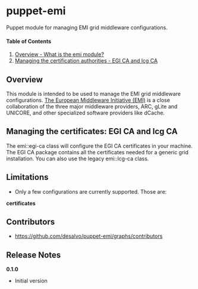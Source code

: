 puppet-emi
======

Puppet module for managing EMI grid middleware configurations.

#### Table of Contents
1. [Overview - What is the emi module?](#overview)
1. [Managing the certification authorities - EGI CA and lcg CA](#managing-the-certificates:-egi-ca-and-lcg-ca)

Overview
--------

This module is intended to be used to manage the EMI grid middleware configurations.
[The European Middleware Initiative (EMI)](http://www.eu-emi.eu/) is a close collaboration of the three major middleware providers,
ARC, gLite and UNICORE, and other specialized software providers like dCache.

Managing the certificates: EGI CA and lcg CA
------------------------------------------------------

The emi::egi-ca class will configure the EGI CA certificates in your machine. The EGI CA package contains all the certificates needed for a generic grid installation.
You can also use the legacy emi::lcg-ca class.

Limitations
------------

* Only a few configurations are currently supported. Those are:

**certificates**

Contributors
------------

* https://github.com/desalvo/puppet-emi/graphs/contributors

Release Notes
-------------

**0.1.0**

* Initial version
